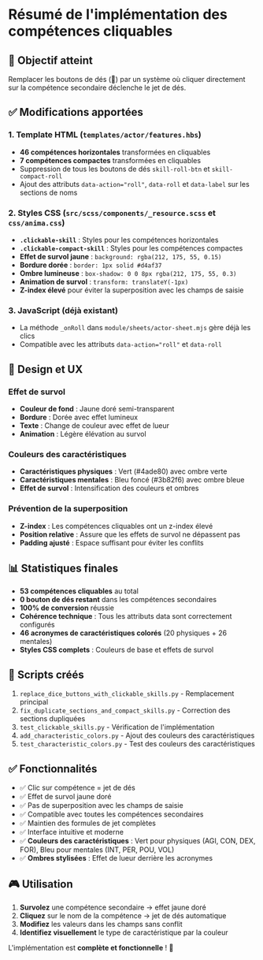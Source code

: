 # Résumé de l'implémentation des compétences cliquables

## 🎯 Objectif atteint
Remplacer les boutons de dés (🎲) par un système où cliquer directement sur la compétence secondaire déclenche le jet de dés.

## ✅ Modifications apportées

### 1. Template HTML (`templates/actor/features.hbs`)
- **46 compétences horizontales** transformées en cliquables
- **7 compétences compactes** transformées en cliquables
- Suppression de tous les boutons de dés `skill-roll-btn` et `skill-compact-roll`
- Ajout des attributs `data-action="roll"`, `data-roll` et `data-label` sur les sections de noms

### 2. Styles CSS (`src/scss/components/_resource.scss` et `css/anima.css`)
- **`.clickable-skill`** : Styles pour les compétences horizontales
- **`.clickable-compact-skill`** : Styles pour les compétences compactes
- **Effet de survol jaune** : `background: rgba(212, 175, 55, 0.15)`
- **Bordure dorée** : `border: 1px solid #d4af37`
- **Ombre lumineuse** : `box-shadow: 0 0 8px rgba(212, 175, 55, 0.3)`
- **Animation de survol** : `transform: translateY(-1px)`
- **Z-index élevé** pour éviter la superposition avec les champs de saisie

### 3. JavaScript (déjà existant)
- La méthode `_onRoll` dans `module/sheets/actor-sheet.mjs` gère déjà les clics
- Compatible avec les attributs `data-action="roll"` et `data-roll`

## 🎨 Design et UX

### Effet de survol
- **Couleur de fond** : Jaune doré semi-transparent
- **Bordure** : Dorée avec effet lumineux
- **Texte** : Change de couleur avec effet de lueur
- **Animation** : Légère élévation au survol

### Couleurs des caractéristiques
- **Caractéristiques physiques** : Vert (#4ade80) avec ombre verte
- **Caractéristiques mentales** : Bleu foncé (#3b82f6) avec ombre bleue
- **Effet de survol** : Intensification des couleurs et ombres

### Prévention de la superposition
- **Z-index** : Les compétences cliquables ont un z-index élevé
- **Position relative** : Assure que les effets de survol ne dépassent pas
- **Padding ajusté** : Espace suffisant pour éviter les conflits

## 📊 Statistiques finales
- **53 compétences cliquables** au total
- **0 bouton de dés restant** dans les compétences secondaires
- **100% de conversion** réussie
- **Cohérence technique** : Tous les attributs data sont correctement configurés
- **46 acronymes de caractéristiques colorés** (20 physiques + 26 mentales)
- **Styles CSS complets** : Couleurs de base et effets de survol

## 🔧 Scripts créés
1. `replace_dice_buttons_with_clickable_skills.py` - Remplacement principal
2. `fix_duplicate_sections_and_compact_skills.py` - Correction des sections dupliquées
3. `test_clickable_skills.py` - Vérification de l'implémentation
4. `add_characteristic_colors.py` - Ajout des couleurs des caractéristiques
5. `test_characteristic_colors.py` - Test des couleurs des caractéristiques

## ✅ Fonctionnalités
- ✅ Clic sur compétence = jet de dés
- ✅ Effet de survol jaune doré
- ✅ Pas de superposition avec les champs de saisie
- ✅ Compatible avec toutes les compétences secondaires
- ✅ Maintien des formules de jet complètes
- ✅ Interface intuitive et moderne
- ✅ **Couleurs des caractéristiques** : Vert pour physiques (AGI, CON, DEX, FOR), Bleu pour mentales (INT, PER, POU, VOL)
- ✅ **Ombres stylisées** : Effet de lueur derrière les acronymes

## 🎮 Utilisation
1. **Survolez** une compétence secondaire → effet jaune doré
2. **Cliquez** sur le nom de la compétence → jet de dés automatique
3. **Modifiez** les valeurs dans les champs sans conflit
4. **Identifiez visuellement** le type de caractéristique par la couleur

L'implémentation est **complète et fonctionnelle** ! 🎉

